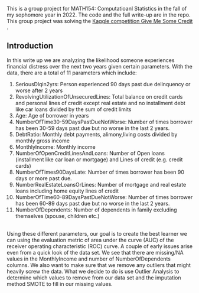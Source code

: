 This is a group project for MATH154: Computatioanl Statistics in the fall of my sophomore year in 2022. The code and the full write-up are in the repo. This group project was solving the [Kaggle competition Give Me Some Credit
](https://www.kaggle.com/competitions/GiveMeSomeCredit).
## Introduction
In this write up we are analyzing the likelihood someone experiences financial distress over the next two years given certain parameters. With the data, there are a total of 11 parameters which include:
1. SeriousDlqin2yrs: Person experienced 90 days past due delinquency or worse after 2 years
2. RevolvingUtilizationOfUnsecuredLines: Total balance on credit cards and personal lines of credit except real estate and no installment debt like car loans divided by the sum of credit limits
3. Age: Age of borrower in years
4. NumberOfTime30-59DaysPastDueNotWorse: Number of times borrower has been 30-59 days past due but no worse in the last 2 years.
5. DebtRatio: Monthly debt payments, alimony,living costs divided by monthly gross income
6. MonthlyIncome: Monthly income
7. NumberOfOpenCreditLinesAndLoans: Number of Open loans (installment like car loan or mortgage) and Lines of credit (e.g. credit cards)
8. NumberOfTimes90DaysLate: Number of times borrower has been 90 days or more past due.
9. NumberRealEstateLoansOrLines: Number of mortgage and real estate loans including home equity lines of credit
10. NumberOfTime60-89DaysPastDueNotWorse: Number of times borrower has been 60-89 days past due but no worse in the last 2 years.
11. NumberOfDependents: Number of dependents in family excluding themselves (spouse, children etc.)

<br> Using these different parameters, our goal is to create the best learner we can using the evaluation metric of area under the curve (AUC) of the receiver operating characteristic (ROC) curve.
A couple of early issues arise even from a quick look of the data set. We see that there are missing/NA values in the MonthlyIncome and number of NumberOfDependents columns. We also want to make sure that we remove any outliers that might heavily screw the data. What we decide to do is use Outlier Analysis to determine which values to remove from our data set and the imputation method SMOTE to fill in our missing values.

